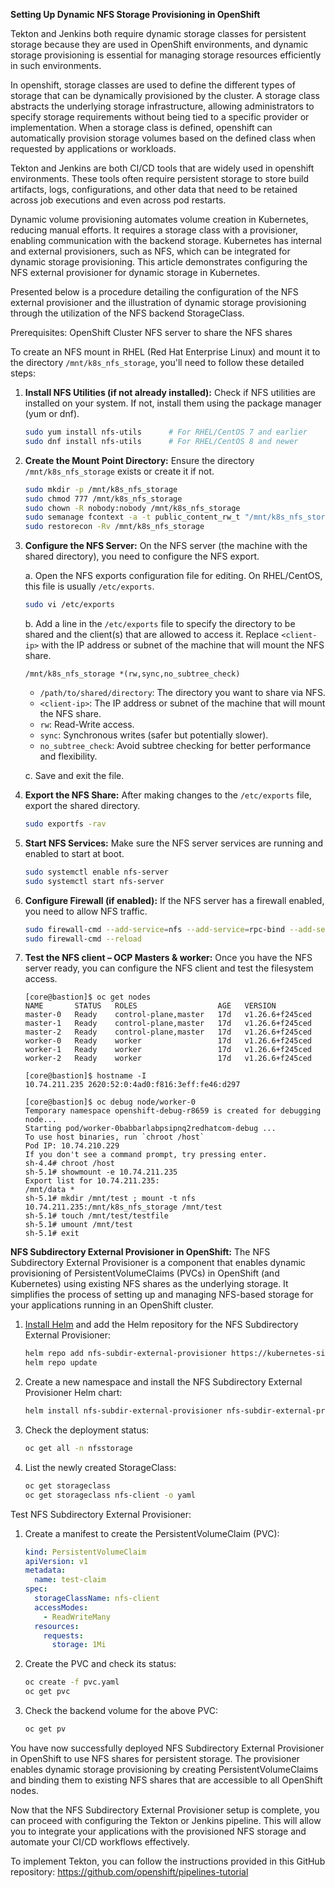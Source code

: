 **Setting Up Dynamic NFS Storage Provisioning in OpenShift**

Tekton and Jenkins both require dynamic storage classes for persistent storage because they are used in OpenShift environments, and dynamic storage provisioning is essential for managing storage resources efficiently in such environments.

In openshift, storage classes are used to define the different types of storage that can be dynamically provisioned by the cluster. A storage class abstracts the underlying storage infrastructure, allowing administrators to specify storage requirements without being tied to a specific provider or implementation. When a storage class is defined, openshift can automatically provision storage volumes based on the defined class when requested by applications or workloads.

Tekton and Jenkins are both CI/CD tools that are widely used in openshift environments. These tools often require persistent storage to store build artifacts, logs, configurations, and other data that need to be retained across job executions and even across pod restarts.

Dynamic volume provisioning automates volume creation in Kubernetes, reducing manual efforts. It requires a storage class with a provisioner, enabling communication with the backend storage. Kubernetes has internal and external provisioners, such as NFS, which can be integrated for dynamic storage provisioning. This article demonstrates configuring the NFS external provisioner for dynamic storage in Kubernetes.


Presented below is a procedure detailing the configuration of the NFS external provisioner and the illustration of dynamic storage provisioning through the utilization of the NFS backend StorageClass.

Prerequisites:
OpenShift Cluster
NFS server to share the NFS shares


To create an NFS mount in RHEL (Red Hat Enterprise Linux) and mount it to the directory `/mnt/k8s_nfs_storage`, you'll need to follow these detailed steps:

1. **Install NFS Utilities (if not already installed):**
   Check if NFS utilities are installed on your system. If not, install them using the package manager (yum or dnf).
   ```bash
   sudo yum install nfs-utils      # For RHEL/CentOS 7 and earlier
   sudo dnf install nfs-utils      # For RHEL/CentOS 8 and newer
   ```

2. **Create the Mount Point Directory:**
   Ensure the directory `/mnt/k8s_nfs_storage` exists or create it if not.
   ```bash
   sudo mkdir -p /mnt/k8s_nfs_storage
   sudo chmod 777 /mnt/k8s_nfs_storage
   sudo chown -R nobody:nobody /mnt/k8s_nfs_storage
   sudo semanage fcontext -a -t public_content_rw_t "/mnt/k8s_nfs_storage(/.*)?"
   sudo restorecon -Rv /mnt/k8s_nfs_storage
   ```

3. **Configure the NFS Server:**
   On the NFS server (the machine with the shared directory), you need to configure the NFS export.

   a. Open the NFS exports configuration file for editing. On RHEL/CentOS, this file is usually `/etc/exports`.
      ```bash
      sudo vi /etc/exports
      ```

   b. Add a line in the `/etc/exports` file to specify the directory to be shared and the client(s) that are allowed to access it. Replace `<client-ip>` with the IP address or subnet of the machine that will mount the NFS share.
      ```
      /mnt/k8s_nfs_storage *(rw,sync,no_subtree_check)
      ```

      - `/path/to/shared/directory`: The directory you want to share via NFS.
      - `<client-ip>`: The IP address or subnet of the machine that will mount the NFS share.
      - `rw`: Read-Write access.
      - `sync`: Synchronous writes (safer but potentially slower).
      - `no_subtree_check`: Avoid subtree checking for better performance and flexibility.

   c. Save and exit the file.

4. **Export the NFS Share:**
   After making changes to the `/etc/exports` file, export the shared directory.
   ```bash
   sudo exportfs -rav
   ```

5. **Start NFS Services:**
   Make sure the NFS server services are running and enabled to start at boot.
   ```bash
   sudo systemctl enable nfs-server
   sudo systemctl start nfs-server
   ```

6. **Configure Firewall (if enabled):**
   If the NFS server has a firewall enabled, you need to allow NFS traffic.
   ```bash
   sudo firewall-cmd --add-service=nfs --add-service=rpc-bind --add-service=mountd --permanent
   sudo firewall-cmd --reload
   ```


7. **Test the NFS client – OCP Masters & worker:**
   Once you have the NFS server ready, you can configure the NFS client and test the filesystem access.
   ```
   [core@bastion]$ oc get nodes
   NAME       STATUS   ROLES                  AGE   VERSION
   master-0   Ready    control-plane,master   17d   v1.26.6+f245ced
   master-1   Ready    control-plane,master   17d   v1.26.6+f245ced
   master-2   Ready    control-plane,master   17d   v1.26.6+f245ced
   worker-0   Ready    worker                 17d   v1.26.6+f245ced
   worker-1   Ready    worker                 17d   v1.26.6+f245ced
   worker-2   Ready    worker                 17d   v1.26.6+f245ced
   ```
   ```
   [core@bastion]$ hostname -I
   10.74.211.235 2620:52:0:4ad0:f816:3eff:fe46:d297 
   ```
   ```
   [core@bastion]$ oc debug node/worker-0
   Temporary namespace openshift-debug-r8659 is created for debugging node...
   Starting pod/worker-0babbarlabpsipnq2redhatcom-debug ...
   To use host binaries, run `chroot /host`
   Pod IP: 10.74.210.229
   If you don't see a command prompt, try pressing enter.
   sh-4.4# chroot /host
   sh-5.1# showmount -e 10.74.211.235
   Export list for 10.74.211.235:
   /mnt/data *
   sh-5.1# mkdir /mnt/test ; mount -t nfs 10.74.211.235:/mnt/k8s_nfs_storage /mnt/test
   sh-5.1# touch /mnt/test/testfile
   sh-5.1# umount /mnt/test
   sh-5.1# exit
   ```


**NFS Subdirectory External Provisioner in OpenShift:**
The NFS Subdirectory External Provisioner is a component that enables dynamic provisioning of PersistentVolumeClaims (PVCs) in OpenShift (and Kubernetes) using existing NFS shares as the underlying storage. It simplifies the process of setting up and managing NFS-based storage for your applications running in an OpenShift cluster.

1. [Install Helm](https://docs.openshift.com/container-platform/4.13/applications/working_with_helm_charts/installing-helm.html) and add the Helm repository for the NFS Subdirectory External Provisioner:
   ```bash
   helm repo add nfs-subdir-external-provisioner https://kubernetes-sigs.github.io/nfs-subdir-external-provisioner/
   helm repo update
   ```

2. Create a new namespace and install the NFS Subdirectory External Provisioner Helm chart:
   ```bash
   helm install nfs-subdir-external-provisioner nfs-subdir-external-provisioner/nfs-subdir-external-provisioner --set nfs.server=10.74.211.235 --set nfs.path=/mnt/k8s_nfs_storage -n nfsstorage --create-namespace

   ```

3. Check the deployment status:
   ```bash
   oc get all -n nfsstorage
   ```

4. List the newly created StorageClass:
   ```bash
   oc get storageclass
   oc get storageclass nfs-client -o yaml
   ```

Test NFS Subdirectory External Provisioner:

1. Create a manifest to create the PersistentVolumeClaim (PVC):
   ```yaml
   kind: PersistentVolumeClaim
   apiVersion: v1
   metadata:
     name: test-claim
   spec:
     storageClassName: nfs-client
     accessModes:
       - ReadWriteMany
     resources:
       requests:
         storage: 1Mi
   ```

2. Create the PVC and check its status:
   ```bash
   oc create -f pvc.yaml
   oc get pvc
   ```

3. Check the backend volume for the above PVC:
   ```bash
   oc get pv
   ```

You have now successfully deployed NFS Subdirectory External Provisioner in OpenShift to use NFS shares for persistent storage. The provisioner enables dynamic storage provisioning by creating PersistentVolumeClaims and binding them to existing NFS shares that are accessible to all OpenShift nodes.

Now that the NFS Subdirectory External Provisioner setup is complete, you can proceed with configuring the Tekton or Jenkins pipeline. This will allow you to integrate your applications with the provisioned NFS storage and automate your CI/CD workflows effectively.

To implement Tekton, you can follow the instructions provided in this GitHub repository: https://github.com/openshift/pipelines-tutorial
